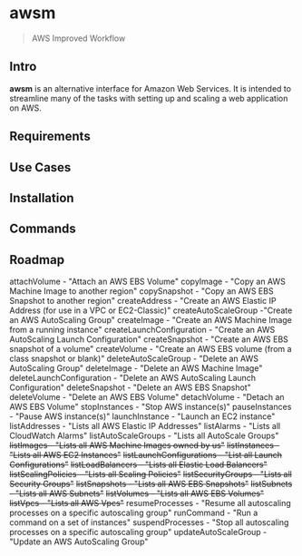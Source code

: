 # awsm
> AWS Improved Workflow

## Intro
**awsm** is an alternative interface for Amazon Web Services. It is intended to streamline many of the tasks with setting up and scaling a web application on AWS.

## Requirements

## Use Cases

## Installation

## Commands

## Roadmap
attachVolume - "Attach an AWS EBS Volume"
copyImage - "Copy an AWS Machine Image to another region"
copySnapshot - "Copy an AWS EBS Snapshot to another region"
createAddress - "Create an AWS Elastic IP Address (for use in a VPC or EC2-Classic)"
createAutoScaleGroup -"Create an AWS AutoScaling Group"
createImage - "Create an AWS Machine Image from a running instance"
createLaunchConfiguration - "Create an AWS AutoScaling Launch Configuration"
createSnapshot - "Create an AWS EBS snapshot of a volume"
createVolume - "Create an AWS EBS volume (from a class snapshot or blank)"
deleteAutoScaleGroup - "Delete an AWS AutoScaling Group"
deleteImage - "Delete an AWS Machine Image"
deleteLaunchConfiguration - "Delete an AWS AutoScaling Launch Configuration"
deleteSnapshot - "Delete an AWS EBS Snapshot"
deleteVolume - "Delete an AWS EBS Volume"
detachVolume - "Detach an AWS EBS Volume"
stopInstances - "Stop AWS instance(s)"
pauseInstances - "Pause AWS instance(s)"
launchInstance - "Launch an EC2 instance"
listAddresses - "Lists all AWS Elastic IP Addresses"
listAlarms - "Lists all CloudWatch Alarms"
listAutoScaleGroups - "Lists all AutoScale Groups"
~~listImages - "Lists all AWS Machine Images owned by us"~~
~~listInstances - "Lists all AWS EC2 Instances"~~
~~listLaunchConfigurations - "List all Launch Configurations"~~
~~listLoadBalancers - "Lists all Elastic Load Balancers"~~
~~listScalingPolicies - "Lists all Scaling Policies"~~
~~listSecurityGroups - "Lists all Security Groups"~~
~~listSnapshots - "Lists all AWS EBS Snapshots"~~
~~listSubnets - "Lists all AWS Subnets"~~
~~listVolumes - "Lists all AWS EBS Volumes"~~
~~listVpcs - "Lists all AWS Vpcs"~~
resumeProcesses - "Resume all autoscaling processes on a specific autoscaling group"
runCommand - "Run a command on a set of instances"
suspendProcesses - "Stop all autoscaling processes on a specific autoscaling group"
updateAutoScaleGroup - "Update an AWS AutoScaling Group"